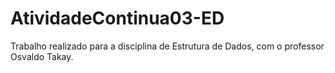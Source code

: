 # AtividadeContinua03-ED
Trabalho realizado para a disciplina de Estrutura de Dados, com o professor Osvaldo Takay.
